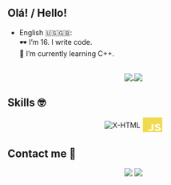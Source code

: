 ## Olá! / Hello!


 
- English 🇺🇸🇬🇧:
<br>🕶️ I’m 16. I write code. 
<br>📖 I’m currently learning C++.

 ##

<p align="center">
  <a href="https://github.com/otaviopavoni/github-readme-stats">
    <img
      align="center"
      src="https://github-readme-stats.vercel.app/api/top-langs/?username=otaviopavoni&layout=compact&theme=github_dark"
    />
  </a>
  <a href="https://github.com/otaviopavoni/github-readme-stats">
    <img
      align="center"
      height="165"
      src="https://github-readme-stats.vercel.app/api?username=otaviopavoni&count_private=true&show_icons=true&custom_title=Github%20Status&hide=issues&theme=github_dark"
    />
  </a>
</p>
 
 ## Skills :nerd_face:
 
<p align="center">
 
  <img align="center" alt="X-HTML" height="30" width="40" src="https://cdn.jsdelivr.net/gh/devicons/devicon@latest/icons/cplusplus/cplusplus-original.svg">
  <img align="center" alt="X-Js" height="30" width="40" src="https://raw.githubusercontent.com/devicons/devicon/master/icons/javascript/javascript-plain.svg"
 </p>
  
  ##
  
## Contact me :iphone:
 
<p align="center">
  <a href = "otaviopavonimartins@gmail.com" img align="center" target="_blank"><img src="https://img.shields.io/badge/-Gmail-%23333?style=for-the-badge&logo=gmail&logoColor=white" target="_blank"></a>
  <a href = "https://wa.me/5514991783263" img align="center" target="_blank"><img src="https://img.shields.io/badge/whatsapp=for-the-badge&logo=whatsapp&logoColor=white" target="_blank"></a>
 
 </p>
 
